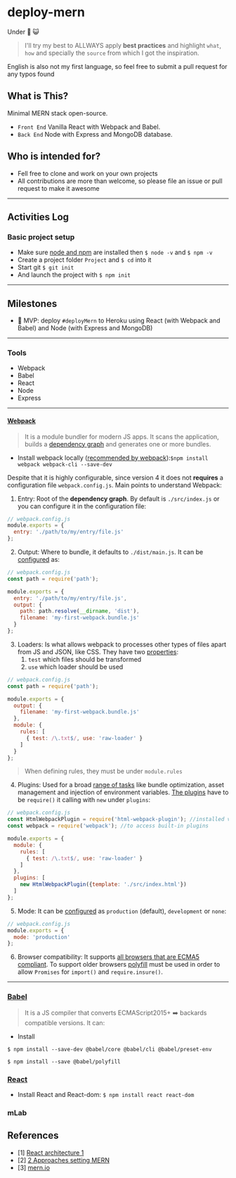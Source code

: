# deploy-mern

Under :construction: :smiley_cat:

> I'll try my best to ALLWAYS apply **best practices** and highlight `what`, `how` and specially the `source` from which I got the inspiration.

English is also not my first language, so feel free to submit a pull request for any typos found

## What is This?
Minimal MERN stack open-source.

- `Front End` Vanilla React with Webpack and Babel.
- `Back End` Node with Express and MongoDB database.

## Who is intended for?
- Fell free to clone and work on your own projects
- All contributions are more than welcome, so please file an issue or pull request to make it awesome

--------------------------------
## Activities Log
### Basic project setup
- Make sure [node and npm](https://nodejs.org/en/) are installed then `$ node -v` and `$ npm -v`
- Create a project folder `Project` and `$ cd` into it
- Start git `$ git init`
- And launch the project with `$ npm init`

--------------------------------
## Milestones
- :construction: MVP: deploy `#deployMern` to Heroku using React (with Webpack and Babel) and Node (with Express and MongoDB)

--------------------------------
### Tools
- Webpack
- Babel
- React
- Node
- Express

--------------------------------
#### [Webpack](https://webpack.js.org/guides/getting-started/)
> It is a module bundler for modern JS apps. It scans the application, builds a [dependency graph](https://webpack.js.org/concepts/dependency-graph/) and generates one or more bundles.
- Install webpack locally ([recommended by webpack](https://webpack.js.org/guides/installation/)):`$npm install webpack webpack-cli --save-dev`

Despite that it is highly configurable, since version 4 it does not **requires** a configuration file `webpack.config.js`. Main points to understand Webpack:
1. Entry: Root of the **dependency graph**. By default is `./src/index.js` or you can configure it in the configuration file:
```javascript
// webpack.config.js
module.exports = {
  entry: './path/to/my/entry/file.js'
};
```
2. Output: Where to bundle, it defaults to `./dist/main.js`. It can be [configured](https://webpack.js.org/configuration/output) as:
```javascript
// webpack.config.js
const path = require('path');

module.exports = {
  entry: './path/to/my/entry/file.js',
  output: {
    path: path.resolve(__dirname, 'dist'),
    filename: 'my-first-webpack.bundle.js'
  }
};
```
3. Loaders: Is what allows webpack to processes other types of files apart from JS and JSON, like CSS. They have two [properties](https://webpack.js.org/concepts/loaders):
	1. `test` which files should be transformed
	2. `use` which loader should be used
```javascript
// webpack.config.js
const path = require('path');

module.exports = {
  output: {
    filename: 'my-first-webpack.bundle.js'
  },
  module: {
    rules: [
      { test: /\.txt$/, use: 'raw-loader' }
    ]
  }
};
```
> When defining rules, they must be under `module.rules`
4. Plugins: Used for a broad [range of tasks](https://webpack.js.org/api/plugins) like bundle optimization, asset management and injection of environment variables. [The plugins](https://webpack.js.org/plugins) have to be `require()` it calling with `new` under `plugins`:
```javascript
// webpack.config.js
const HtmlWebpackPlugin = require('html-webpack-plugin'); //installed via npm
const webpack = require('webpack'); //to access built-in plugins

module.exports = {
  module: {
    rules: [
      { test: /\.txt$/, use: 'raw-loader' }
    ]
  },
  plugins: [
    new HtmlWebpackPlugin({template: './src/index.html'})
  ]
};
```
5. Mode: It can be [configured](https://webpack.js.org/concepts/mode) as `production` (default), `development` or `none`:
```javascript
// webpack.config.js
module.exports = {
  mode: 'production'
};
```
6. Browser compatibility: It supports [all browsers that are ECMA5 compliant](https://kangax.github.io/compat-table/es5/). To support older browsers [polyfill](https://webpack.js.org/guides/shimming/) must be used in order to allow `Promises` for `import()` and `require.insure()`.
--------------------------------
### [Babel](https://babeljs.io/docs/en/index.html)

> It is a JS compiler that converts ECMAScript2015+ ➡️ backards compatible versions. It can:

- Install 
```
$ npm install --save-dev @babel/core @babel/cli @babel/preset-env

$ npm install --save @babel/polyfill
```

### [React]()

- Install React and React-dom: `$ npm install react react-dom`


### mLab


## References
- [1] [React architecture 1](https://daveceddia.com/react-project-structure/)
- [2] [2 Approaches setting MERN](https://developer.okta.com/blog/2018/01/11/two-approaches-to-setting-up-a-mern-stack-app)
- [3] [mern.io](http://mern.io/)